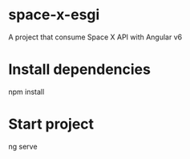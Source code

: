 # space-x-esgi
A project that consume Space X API with Angular v6

# Install dependencies
npm install

# Start project
ng serve
